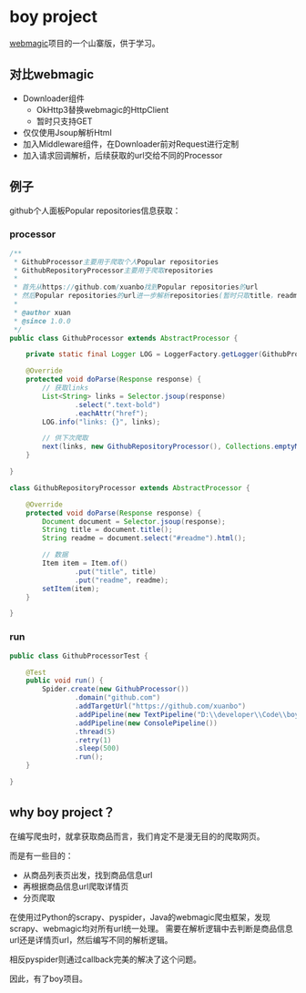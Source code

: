 # boy project

[webmagic](https://github.com/code4craft/webmagic)项目的一个山寨版，供于学习。

## 对比webmagic

* Downloader组件
    * OkHttp3替换webmagic的HttpClient
    * 暂时只支持GET
* 仅仅使用Jsoup解析Html
* 加入Middleware组件，在Downloader前对Request进行定制
* 加入请求回调解析，后续获取的url交给不同的Processor


## 例子

github个人面板Popular repositories信息获取：

### processor
```java
/**
 * GithubProcessor主要用于爬取个人Popular repositories
 * GithubRepositoryProcessor主要用于爬取repositories
 *
 * 首先从https://github.com/xuanbo找到Popular repositories的url
 * 然后Popular repositories的url进一步解析repositories(暂时只取title，readme)
 *
 * @author xuan
 * @since 1.0.0
 */
public class GithubProcessor extends AbstractProcessor {

    private static final Logger LOG = LoggerFactory.getLogger(GithubProcessor.class);

    @Override
    protected void doParse(Response response) {
        // 获取links
        List<String> links = Selector.jsoup(response)
                .select(".text-bold")
                .eachAttr("href");
        LOG.info("links: {}", links);

        // 供下次爬取
        next(links, new GithubRepositoryProcessor(), Collections.emptyMap());
    }

}

class GithubRepositoryProcessor extends AbstractProcessor {

    @Override
    protected void doParse(Response response) {
        Document document = Selector.jsoup(response);
        String title = document.title();
        String readme = document.select("#readme").html();

        // 数据
        Item item = Item.of()
                .put("title", title)
                .put("readme", readme);
        setItem(item);
    }

}
```

### run

```java
public class GithubProcessorTest {

    @Test
    public void run() {
        Spider.create(new GithubProcessor())
                .domain("github.com")
                .addTargetUrl("https://github.com/xuanbo")
                .addPipeline(new TextPipeline("D:\\developer\\Code\\boy\\github.txt"))
                .addPipeline(new ConsolePipeline())
                .thread(5)
                .retry(1)
                .sleep(500)
                .run();
    }

}
```

## why boy project？

在编写爬虫时，就拿获取商品而言，我们肯定不是漫无目的的爬取网页。

而是有一些目的：

* 从商品列表页出发，找到商品信息url
* 再根据商品信息url爬取详情页
* 分页爬取

在使用过Python的scrapy、pyspider，Java的webmagic爬虫框架，发现scrapy、webmagic均对所有url统一处理。
需要在解析逻辑中去判断是商品信息url还是详情页url，然后编写不同的解析逻辑。

相反pyspider则通过callback完美的解决了这个问题。

因此，有了boy项目。